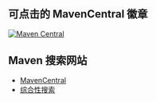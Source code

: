 ## 可点击的 MavenCentral 徽章
[![Maven Central](https://maven-badges.herokuapp.com/maven-central/com.github.ooftf/ooftf-maven/badge.svg)](https://maven-badges.herokuapp.com/maven-central/com.github.ooftf/ooftf-maven)
## Maven 搜索网站
* [MavenCentral](https://mvnrepository.com/)
* [综合性搜索](https://search.maven.org/)

